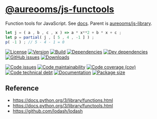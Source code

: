 [@aureooms/js-functools](https://make-github-pseudonymous-again.github.io/js-functools)
==

Function tools for JavaScript.
See [docs](https://make-github-pseudonymous-again.github.io/js-functools/index.html).
Parent is [aureooms/js-library](https://github.com/make-github-pseudonymous-again/js-library).

```js
let j = ( a , b , c , x ) => a * x**2 + b * x + c ;
let p = partial( j , [ 5 , 4 , -1 ] ) ;
p( -1 ) ; // 5 - 4 - 1 = 0
```

[![License](https://img.shields.io/github/license/make-github-pseudonymous-again/js-functools.svg)](https://raw.githubusercontent.com/make-github-pseudonymous-again/js-functools/master/LICENSE)
[![Version](https://img.shields.io/npm/v/@aureooms/js-functools.svg)](https://www.npmjs.org/package/@aureooms/js-functools)
[![Build](https://img.shields.io/travis/make-github-pseudonymous-again/js-functools/master.svg)](https://travis-ci.org/make-github-pseudonymous-again/js-functools/branches)
[![Dependencies](https://img.shields.io/david/make-github-pseudonymous-again/js-functools.svg)](https://david-dm.org/make-github-pseudonymous-again/js-functools)
[![Dev dependencies](https://img.shields.io/david/dev/make-github-pseudonymous-again/js-functools.svg)](https://david-dm.org/make-github-pseudonymous-again/js-functools?type=dev)
[![GitHub issues](https://img.shields.io/github/issues/make-github-pseudonymous-again/js-functools.svg)](https://github.com/make-github-pseudonymous-again/js-functools/issues)
[![Downloads](https://img.shields.io/npm/dm/@aureooms/js-functools.svg)](https://www.npmjs.org/package/@aureooms/js-functools)

[![Code issues](https://img.shields.io/codeclimate/issues/make-github-pseudonymous-again/js-functools.svg)](https://codeclimate.com/github/make-github-pseudonymous-again/js-functools/issues)
[![Code maintainability](https://img.shields.io/codeclimate/maintainability/make-github-pseudonymous-again/js-functools.svg)](https://codeclimate.com/github/make-github-pseudonymous-again/js-functools/trends/churn)
[![Code coverage (cov)](https://img.shields.io/codecov/c/gh/make-github-pseudonymous-again/js-functools/master.svg)](https://codecov.io/gh/make-github-pseudonymous-again/js-functools)
[![Code technical debt](https://img.shields.io/codeclimate/tech-debt/make-github-pseudonymous-again/js-functools.svg)](https://codeclimate.com/github/make-github-pseudonymous-again/js-functools/trends/technical_debt)
[![Documentation](http://make-github-pseudonymous-again.github.io/js-functools//badge.svg)](http://make-github-pseudonymous-again.github.io/js-functools//source.html)
[![Package size](https://img.shields.io/bundlephobia/minzip/@aureooms/js-functools)](https://bundlephobia.com/result?p=@aureooms/js-functools)

## Reference

  - https://docs.python.org/3/library/functions.html
  - https://docs.python.org/3/library/functools.html
  - https://github.com/lodash/lodash
